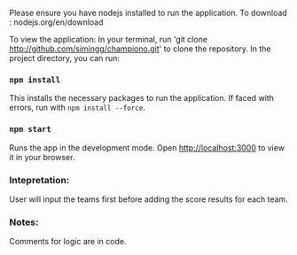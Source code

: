 Please ensure you have nodejs installed to run the application.
To download : nodejs.org/en/download

To view the application:
In your terminal, run
'git clone http://github.com/simingg/championo.git' to clone the repository.
In the project directory, you can run:

### `npm install`

This installs the necessary packages to run the application. If faced with errors,
run with `npm install --force`.

### `npm start`
Runs the app in the development mode.
Open [http://localhost:3000](http://localhost:3000) to view it in your browser.

### Intepretation:
User will input the teams first before adding the score results for each team.

### Notes:
Comments for logic are in code.

